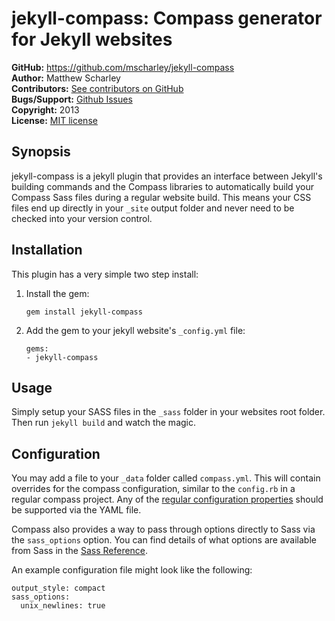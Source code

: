 jekyll-compass: Compass generator for Jekyll websites
=====================================================

**GitHub:** https://github.com/mscharley/jekyll-compass  
**Author:** Matthew Scharley  
**Contributors:** [See contributors on GitHub][gh-contrib]  
**Bugs/Support:** [Github Issues][gh-issues]  
**Copyright:** 2013  
**License:** [MIT license][license]

Synopsis
--------

jekyll-compass is a jekyll plugin that provides an interface between Jekyll's building commands and the Compass
libraries to automatically build your Compass Sass files during a regular website build. This means your CSS files
end up directly in your `_site` output folder and never need to be checked into your version control.

Installation
------------

This plugin has a very simple two step install:

1.  Install the gem:

        gem install jekyll-compass

2.  Add the gem to your jekyll website's `_config.yml` file:

        gems:
        - jekyll-compass

Usage
-----

Simply setup your SASS files in the `_sass` folder in your websites root folder. Then run `jekyll build` and watch the
magic.

Configuration
-------------

You may add a file to your `_data` folder called `compass.yml`. This will contain overrides for the compass
configuration, similar to the `config.rb` in a regular compass project. Any of the
[regular configuration properties][compass-props] should be supported via the YAML file.

Compass also provides a way to pass through options directly to Sass via the `sass_options` option. You can find
details of what options are available from Sass in the [Sass Reference][sass-props].

An example configuration file might look like the following:

    output_style: compact
    sass_options:
      unix_newlines: true



  [license]: https://raw.github.com/mscharley/jekyll-compass/master/LICENSE
  [gh-contrib]: https://github.com/mscharley/jekyll-compass/graphs/contributors
  [gh-issues]: https://github.com/mscharley/jekyll-compass/issues

  [compass-props]: http://compass-style.org/help/tutorials/configuration-reference/
  [sass-props]: http://sass-lang.com/documentation/file.SASS_REFERENCE.html#options
